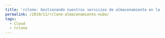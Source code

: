 ```yaml
---
title: 'rclone: Gestionando nuestros servicios de almacenamiento en la nube'
permalink: /2019/11/rclone-almacenamiento-nube/
tags:
  - Cloud
  - rclone
---
```

